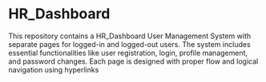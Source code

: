 # HR_Dashboard
This repository contains a HR_Dashboard User Management System with separate pages for logged-in and logged-out users. The system includes essential functionalities like user registration, login, profile management, and password changes. Each page is designed with proper flow and logical navigation using hyperlinks
